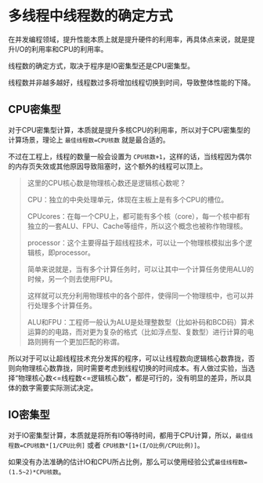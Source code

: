# 多线程中线程数的确定方式


在并发编程领域，提升性能本质上就是提升硬件的利用率，再具体点来说，就是提升I/O的利用率和CPU的利用率。

线程数的确定方式，取决于程序是IO密集型还是CPU密集型。

线程数并非越多越好，线程数过多将增加线程切换到时间，导致整体性能的下降。

## CPU密集型

对于CPU密集型计算，本质就是提升多核CPU的利用率，所以对于CPU密集型的计算场景，理论上 `最佳线程数=CPU核数` 就是最合适的。

不过在工程上，线程的数量一般会设置为 `CPU核数+1`，这样的话，当线程因为偶尔的内存页失效或其他原因导致阻塞时，这个额外的线程可以顶上。

> 这里的CPU核心数是物理核心数还是逻辑核心数呢？
> 
> CPU：独立的中央处理单元，体现在主板上是有多个CPU的槽位。
> 
> CPUcores：在每一个CPU上，都可能有多个核（core），每一个核中都有独立的一套ALU、FPU、Cache等组件，所以这个概念也被称作物理核。
> 
> processor：这个主要得益于超线程技术，可以让一个物理核模拟出多个逻辑核，即processor。
> 
> 简单来说就是，当有多个计算任务时，可以让其中一个计算任务使用ALU的时候，另一个则去使用FPU。
> 
> 这样就可以充分利用物理核中的各个部件，使得同一个物理核中，也可以并行处理多个计算任务。
> 
> ALU和FPU：工程师一般认为ALU是处理整数型（比如补码和BCD码）算术运算的的电路，而对更为复杂的格式（比如浮点型、复数型）进行计算的电路则拥有一个更加匹配的称谓。

所以对于可以让超线程技术充分发挥的程序，可以让线程数向逻辑核心数靠拢，否则向物理核心数靠拢，同时需要考虑到线程切换的时间成本。有人做过实验，当选择“物理核心数<=线程数<=逻辑核心数”，都是可行的，没有明显的差异，所以具体的数字需要实际测试决定。

## IO密集型

对于IO密集型计算，本质就是将所有IO等待时间，都用于CPU计算，所以，`最佳线程数=CPU核数*[1/CPU比例]` 或者 `CPU核数*[1+(I/O比例/CPU比例)]`。

如果没有办法准确的估计IO和CPU所占比例，那么可以使用经验公式`最佳线程数=(1.5~2)*CPU核数`。
